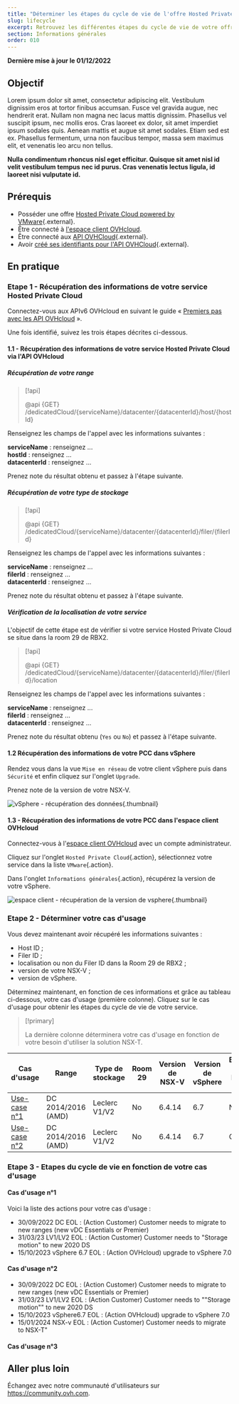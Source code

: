 ```yaml
---
title: "Déterminer les étapes du cycle de vie de l'offre Hosted Private Cloud powered by VMware"
slug: lifecycle
excerpt: Retrouvez les différentes étapes du cycle de vie de votre offre, en fonction de ses caractéristiques
section: Informations générales
order: 010
---
```


**Dernière mise à jour le 01/12/2022**

## Objectif

Lorem ipsum dolor sit amet, consectetur adipiscing elit. Vestibulum dignissim eros at tortor finibus accumsan. Fusce vel gravida augue, nec hendrerit erat. Nullam non magna nec lacus mattis dignissim. Phasellus vel suscipit ipsum, nec mollis eros. Cras laoreet ex dolor, sit amet imperdiet ipsum sodales quis. Aenean mattis et augue sit amet sodales. Etiam sed est ex. Phasellus fermentum, urna non faucibus tempor, massa sem maximus elit, et venenatis leo arcu non tellus.

**Nulla condimentum rhoncus nisl eget efficitur. Quisque sit amet nisl id velit vestibulum tempus nec id purus. Cras venenatis lectus ligula, id laoreet nisi vulputate id.**

## Prérequis

- Posséder une offre [Hosted Private Cloud powered by VMware](https://www.ovhcloud.com/fr/enterprise/products/hosted-private-cloud/){.external}.
- Être connecté à [l'espace client OVHcloud](https://www.ovh.com/auth/?action=gotomanager&from=https://www.ovh.com/fr/&ovhSubsidiary=fr).
- Être connecté aux [API OVHCloud](https://api.ovh.com/console){.external}.
- Avoir [créé ses identifiants pour l'API OVHCloud](https://docs.ovh.com/fr/customer/first-steps-with-ovh-api/){.external}.

## En pratique

### Etape 1 - Récupération des informations de votre service Hosted Private Cloud

Connectez-vous aux APIv6 OVHcloud en suivant le guide « [Premiers pas avec les API OVHcloud](https://docs.ovh.com/fr/api/first-steps-with-ovh-api/) ».

Une fois identifié, suivez les trois étapes décrites ci-dessous.

#### 1.1 - Récupération des informations de votre service Hosted Private Cloud via l'API OVHcloud

##### **Récupération de votre range**

> [!api]
>
> @api {GET} /dedicatedCloud/{serviceName}/datacenter/{datacenterId}/host/{hostId}
>

Renseignez les champs de l'appel avec les informations suivantes :

**serviceName** : renseignez ... <br>
**hostId** : renseignez ...<br>
**datacenterId** : renseignez ...

Prenez note du résultat obtenu et passez à l'étape suivante.

##### **Récupération de votre type de stockage**

> [!api]
>
> @api {GET} /dedicatedCloud/{serviceName}/datacenter/{datacenterId}/filer/{filerId}
>

Renseignez les champs de l'appel avec les informations suivantes :

**serviceName** : renseignez ... <br>
**filerId** : renseignez ...<br>
**datacenterId** : renseignez ...

Prenez note du résultat obtenu et passez à l'étape suivante.

##### **Vérification de la localisation de votre service**

L'objectif de cette étape est de vérifier si votre service Hosted Private Cloud se situe dans la room 29 de RBX2.

> [!api]
>
> @api {GET} /dedicatedCloud/{serviceName}/datacenter/{datacenterId}/filer/{filerId}/location
>

Renseignez les champs de l'appel avec les informations suivantes :

**serviceName** : renseignez ... <br>
**filerId** : renseignez ...<br>
**datacenterId** : renseignez ...

Prenez note du résultat obtenu (`Yes` ou `No`) et passez à l'étape suivante.

#### 1.2 Récupération des informations de votre PCC dans vSphere

Rendez vous dans la vue `Mise en réseau` de votre client vSphere puis dans `Sécurité` et enfin cliquez sur l'onglet `Upgrade`.

Prenez note de la version de votre NSX-V.

![vSphere - récupération des données](images/vsphere-version-nsx-v.png){.thumbnail}

#### 1.3 - Récupération des informations de votre PCC dans l'espace client OVHcloud

Connectez-vous à l'[espace client OVHcloud](https://www.ovh.com/auth/?action=gotomanager&from=https://www.ovh.com/fr/&ovhSubsidiary=fr) avec un compte administrateur.

Cliquez sur l'onglet `Hosted Private Cloud`{.action}, sélectionnez votre service dans la liste `VMware`{.action}.

Dans l'onglet `Informations générales`{.action}, récupérez la version de votre vSphere.

![espace client - récupération de la version de vsphere](images/manager-version-vsphere.png){.thumbnail}

### Etape 2 - Déterminer votre cas d'usage

Vous devez maintenant avoir récupéré les informations suivantes :

- Host ID ;
- Filer ID ;
- localisation ou non du Filer ID dans la Room 29 de RBX2 ;
- version de votre NSX-V ;
- version de vSphere.

Déterminez maintenant, en fonction de ces informations et grâce au tableau ci-dessous, votre cas d'usage (première colonne). Cliquez sur le cas d'usage pour obtenir les étapes du cycle de vie de votre service.

> [!primary]
>
> La dernière colonne déterminera votre cas d'usage en fonction de votre besoin d'utiliser la solution NSX-T.

| Cas d'usage               | Range              | Type de stockage | Room 29 | Version de NSX-V | Version de vSphere | Besoin de NSX-T |
|---------------------------|--------------------|------------------|---------|------------------|--------------------|-----------------|
| [Use-case n°1](#usecase1) | DC 2014/2016 (AMD) | Leclerc V1/V2    | No      | 6.4.14           | 6.7                | Non             |
| [Use-case n°2](#usecase2) | DC 2014/2016 (AMD) | Leclerc V1/V2    | No      | 6.4.14           | 6.7                | Oui             |


### Etape 3 - Etapes du cycle de vie en fonction de votre cas d'usage

#### Cas d'usage n°1 <a name="usecase1"></a>

Voici la liste des actions pour votre cas d'usage :

- 30/09/2022 DC EOL : (Action Customer) Customer needs to migrate to new ranges (new vDC Essentials or Premier)
- 31/03/23 LV1/LV2 EOL : (Action Customer) Customer needs to "Storage motion" to new 2020 DS
- 15/10/2023 vSphere 6.7 EOL : (Action OVHcloud) upgrade to vSphere 7.0

#### Cas d'usage n°2 <a name="usecase1"></a>

- 30/09/2022 DC EOL : (Action Customer) Customer needs to migrate to new ranges (new vDC Essentials or Premier)
- 31/03/23 LV1/LV2 EOL : (Action Customer) Customer needs to ""Storage motion"" to new 2020 DS
- 15/10/2023 vSphere6.7 EOL : (Action OVHcloud) upgrade to vSphere 7.0
- 15/01/2024 NSX-v EOL : (Action Customer) Customer needs to migrate to NSX-T"

#### Cas d'usage n°3 <a name="usecase1"></a>

## Aller plus loin

Échangez avec notre communauté d'utilisateurs sur <https://community.ovh.com>.